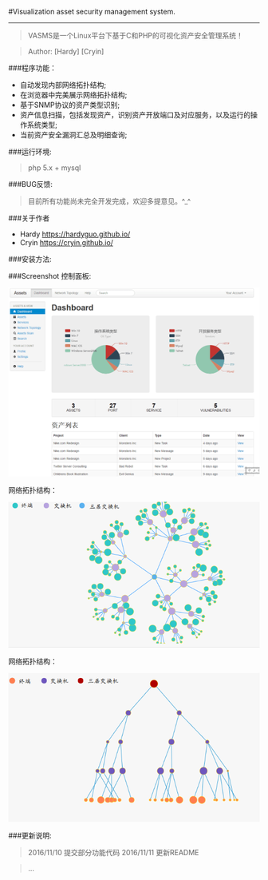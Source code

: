 #Visualization asset security management system.


------

>VASMS是一个Linux平台下基于C和PHP的可视化资产安全管理系统！

>Author: [Hardy] [Cryin]

###程序功能：

* 自动发现内部网络拓扑结构;
* 在浏览器中完美展示网络拓扑结构;
* 基于SNMP协议的资产类型识别;
* 资产信息扫描，包括发现资产，识别资产开放端口及对应服务，以及运行的操作系统类型;
* 当前资产安全漏洞汇总及明细查询;

###运行环境:
> php 5.x + mysql

###BUG反馈:

>目前所有功能尚未完全开发完成，欢迎多提意见。^_^

###关于作者

* Hardy https://hardyguo.github.io/
* Cryin https://cryin.github.io/ 

###安装方法:

><TODO>

###Screenshot
控制面板:

![](doc/picture/dashbaord.png)

网络拓扑结构：

![](doc/picture/topo_flower.png)

网络拓扑结构：

![](doc/picture/topo_tree.png)

###更新说明:

>2016/11/10 提交部分功能代码
>2016/11/11 更新README

>...


